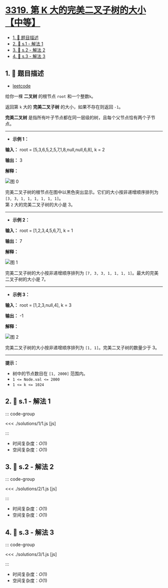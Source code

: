 # [3319. 第 K 大的完美二叉子树的大小【中等】](https://github.com/tnotesjs/TNotes.leetcode/tree/main/notes/3319.%20%E7%AC%AC%20K%20%E5%A4%A7%E7%9A%84%E5%AE%8C%E7%BE%8E%E4%BA%8C%E5%8F%89%E5%AD%90%E6%A0%91%E7%9A%84%E5%A4%A7%E5%B0%8F%E3%80%90%E4%B8%AD%E7%AD%89%E3%80%91)

<!-- region:toc -->

- [1. 📝 题目描述](#1--题目描述)
- [2. 🎯 s.1 - 解法 1](#2--s1---解法-1)
- [3. 🎯 s.2 - 解法 2](#3--s2---解法-2)
- [4. 🎯 s.3 - 解法 3](#4--s3---解法-3)

<!-- endregion:toc -->

## 1. 📝 题目描述

- [leetcode](https://leetcode.cn/problems/k-th-largest-perfect-subtree-size-in-binary-tree/)

给你一棵 **二叉树** 的根节点 `root` 和一个整数`k`。

返回第 `k` 大的 **完美二叉子树** 的大小，如果不存在则返回 `-1`。

**完美二叉树** 是指所有叶子节点都在同一层级的树，且每个父节点恰有两个子节点。

---

- **示例 1：**

**输入：** root = [5,3,6,5,2,5,7,1,8,null,null,6,8], k = 2

**输出：** 3

**解释：**

![图 0](https://cdn.jsdelivr.net/gh/tnotesjs/imgs@main/2025-09-29-21-10-41.png)

完美二叉子树的根节点在图中以黑色突出显示。它们的大小按非递增顺序排列为 `[3, 3, 1, 1, 1, 1, 1, 1]`。  
第 `2` 大的完美二叉子树的大小是 3。

---

- **示例 2：**

**输入：** root = [1,2,3,4,5,6,7], k = 1

**输出：** 7

**解释：**

![图 1](https://cdn.jsdelivr.net/gh/tnotesjs/imgs@main/2025-09-29-21-10-49.png)

完美二叉子树的大小按非递增顺序排列为 `[7, 3, 3, 1, 1, 1, 1]`。最大的完美二叉子树的大小是 7。

---

- **示例 3：**

**输入：** root = [1,2,3,null,4], k = 3

**输出：** -1

**解释：**

![图 2](https://cdn.jsdelivr.net/gh/tnotesjs/imgs@main/2025-09-29-21-10-54.png)

完美二叉子树的大小按非递增顺序排列为 `[1, 1]`。完美二叉子树的数量少于 3。

---

**提示：**

- 树中的节点数目在 `[1, 2000]` 范围内。
- `1 <= Node.val <= 2000`
- `1 <= k <= 1024`

## 2. 🎯 s.1 - 解法 1

::: code-group

<<< ./solutions/1/1.js [js]

:::

- 时间复杂度：$O(1)$
- 空间复杂度：$O(1)$

## 3. 🎯 s.2 - 解法 2

::: code-group

<<< ./solutions/2/1.js [js]

:::

- 时间复杂度：$O(1)$
- 空间复杂度：$O(1)$

## 4. 🎯 s.3 - 解法 3

::: code-group

<<< ./solutions/3/1.js [js]

:::

- 时间复杂度：$O(1)$
- 空间复杂度：$O(1)$
